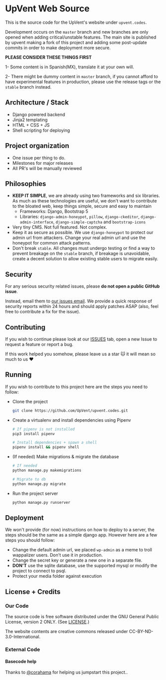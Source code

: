 # UpVent Web Source

This is the source code for the UpVent's website under `upvent.codes`.

Development occurs on the `master` branch and new branches are only opened when adding critical/unstable features. The main site is published by upvent making a fork of this project and adding some post-update commits in order to make deployment more secure.


**PLEASE CONSIDER THESE THINGS FIRST**

1- Some content is in Spanish(MX), translate it at your own will.

2- There might be dummy content in `master` branch, if you cannot afford to have experimental features in production, please use the release tags or the `stable` branch instead.

## Architecture / Stack

* Django powered backend
* Jinja2 templating
* HTML + CSS + JS
* Shell scripting for deploying

## Project organization

- One issue per thing to do.
- Milestones for major releases
- All PR's will be manually reviewed

## Philosophies

- **KEEP IT SIMPLE**, we are already using two frameworks and six libraries. As much as these technologies are useful, we don't want to contribute to the bloated web, keep things simple, secure and easy to maintain
  - Frameworks: Django, Bootstrap 5
  - Libraries: `django-admin-honeypot`, `pillow`, `django-ckeditor`, `django-admin-interface`, `django-simple-captcha` and `bootstrap-icons`
- Very tiny CMS. Not full featured. Not complex.
- Keep it as secure as possible. We use `django-honeypot` to protect our admin url from attackers. Change your real admin url and use the honeypot for common attack patterns.
- Don't break `stable`. All changes must undergo testing or find a way to prevent breakage on the `stable` branch, if breakage is unavoidable, create a decent solution to allow existing stable users to migrate easily.



## Security

For any serious security related issues, please **do not open a public GitHub issue**. 

Instead, email them to [our issues email](mailto:upventmx@gmail.com). We provide a quick response of security reports within 24 hours and should apply patches ASAP (also, feel free to contribute a fix for the issue).

## Contributing 

If you wish to continue please look at our [ISSUES](https://github.com/UpVent/upvent.codes/issues) tab, open a new Issue to request a feature or report a bug.

If this work helped you somehow, please leave us a star :cat: it will mean so much to us :heart:



## Running

If you wish to contribute to this project here are the steps you need to follow:

- Clone the project

  ```bash
  git clone https://github.com/UpVent/upvent.codes.git
  ```

- Create a virtualenv and install dependencies using Pipenv

  ```bash
  # If pipenv is not installed
  pip3 install pipenv
  
  # Install dependencies + spawn a shell
  pipenv install && pipenv shell
  ```

- (If needed) Make migrations & migrate the database

  ```bash
  # If needed
  python manage.py makemigrations
  
  # Migrate to db
  python manage.py migrate
  ```

- Run the project server

  ```bash
  python manage.py runserver
  ```


## Deployment

We won't provide  (for now) instructions on how to deploy to a server, the steps should be the same as a simple django app. However here are a few steps you should follow:

- Change the default admin url, we placed `wp-admin` as a meme to troll wappalizer users. Don't use it in production.
- Change the secret key or generate a new one in a separate file.
- **DON'T** use the sqlite database, use the supported mysql or modify the project to connect to psql.
- Protect your media folder against execution

## License + Credits

### Our Code
The source code is free software distributed under the GNU General Public License, version 2 ONLY. (See [LICENSE](https://github.com/UpVent/upvent.codes/blob/master/LICENSE).)

The website contents are creative commons released under CC-BY-ND-3.0-International.


### External Code



#### Basecode help

Thanks to [@corahama](https://github.com/corahama) for helping us jumpstart this project..
